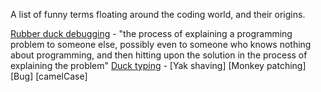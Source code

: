 
A list of funny terms floating around the coding world, and their origins. 

[Rubber duck debugging](https://en.wikipedia.org/wiki/Rubber_duck_debugging) - "the process of explaining a programming problem to someone else, possibly even to someone who knows nothing about programming, and then hitting upon the solution in the process of explaining the problem"
[Duck typing](https://en.wikipedia.org/wiki/Duck_typing) - 
[Yak shaving]
[Monkey patching]
[Bug]
[camelCase]
